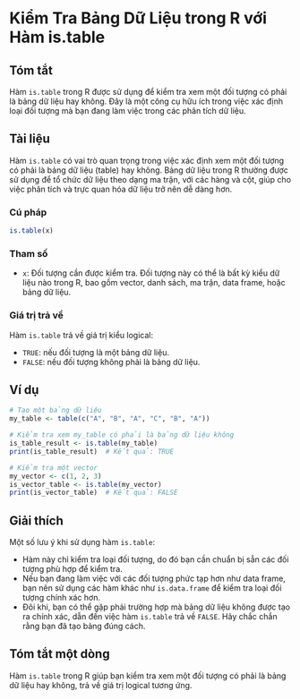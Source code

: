 <!--
Meta Description: # Kiểm Tra Bảng Dữ Liệu trong R với Hàm is.table ## Tóm tắt Hàm `is.table` trong R được sử dụng để kiểm tra xem một đối tượng có phải là bảng dữ liệu ...
Meta Keywords: liệu, bảng, table, đối, tượng
-->

# Kiểm Tra Bảng Dữ Liệu trong R với Hàm is.table

## Tóm tắt
Hàm `is.table` trong R được sử dụng để kiểm tra xem một đối tượng có phải là bảng dữ liệu hay không. Đây là một công cụ hữu ích trong việc xác định loại đối tượng mà bạn đang làm việc trong các phân tích dữ liệu.

## Tài liệu
Hàm `is.table` có vai trò quan trọng trong việc xác định xem một đối tượng có phải là bảng dữ liệu (table) hay không. Bảng dữ liệu trong R thường được sử dụng để tổ chức dữ liệu theo dạng ma trận, với các hàng và cột, giúp cho việc phân tích và trực quan hóa dữ liệu trở nên dễ dàng hơn.

### Cú pháp
```R
is.table(x)
```

### Tham số
- `x`: Đối tượng cần được kiểm tra. Đối tượng này có thể là bất kỳ kiểu dữ liệu nào trong R, bao gồm vector, danh sách, ma trận, data frame, hoặc bảng dữ liệu.

### Giá trị trả về
Hàm `is.table` trả về giá trị kiểu logical:
- `TRUE`: nếu đối tượng là một bảng dữ liệu.
- `FALSE`: nếu đối tượng không phải là bảng dữ liệu.

## Ví dụ
```R
# Tạo một bảng dữ liệu
my_table <- table(c("A", "B", "A", "C", "B", "A"))

# Kiểm tra xem my_table có phải là bảng dữ liệu không
is_table_result <- is.table(my_table)
print(is_table_result)  # Kết quả: TRUE

# Kiểm tra một vector
my_vector <- c(1, 2, 3)
is_vector_table <- is.table(my_vector)
print(is_vector_table)  # Kết quả: FALSE
```

## Giải thích
Một số lưu ý khi sử dụng hàm `is.table`:
- Hàm này chỉ kiểm tra loại đối tượng, do đó bạn cần chuẩn bị sẵn các đối tượng phù hợp để kiểm tra.
- Nếu bạn đang làm việc với các đối tượng phức tạp hơn như data frame, bạn nên sử dụng các hàm khác như `is.data.frame` để kiểm tra loại đối tượng chính xác hơn.
- Đôi khi, bạn có thể gặp phải trường hợp mà bảng dữ liệu không được tạo ra chính xác, dẫn đến việc hàm `is.table` trả về `FALSE`. Hãy chắc chắn rằng bạn đã tạo bảng đúng cách.

## Tóm tắt một dòng
Hàm `is.table` trong R giúp bạn kiểm tra xem một đối tượng có phải là bảng dữ liệu hay không, trả về giá trị logical tương ứng.